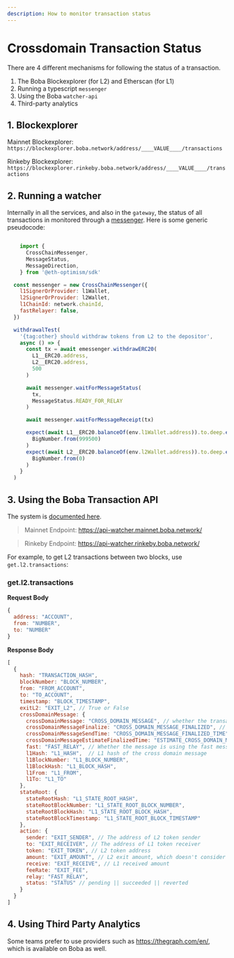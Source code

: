 ```yaml
---
description: How to monitor transaction status
---
```


# Crossdomain Transaction Status

There are 4 different mechanisms for following the status of a transaction. 

1. The Boba Blockexplorer (for L2) and Etherscan (for L1)
2. Running a typescript `messenger`
3. Using the Boba `watcher-api`
4. Third-party analytics

## 1. Blockexplorer

Mainnet Blockexplorer: `https://blockexplorer.boba.network/address/____VALUE____/transactions`   

Rinkeby Blockexplorer: `https://blockexplorer.rinkeby.boba.network/address/____VALUE____/transactions`

## 2. Running a watcher

Internally in all the services, and also in the `gateway`, the status of all transactions in monitored through a [messenger](../../integration-tests/test/bridged-tokens.spec.ts). Here is some generic pseudocode:

```javascript

	import {
	  CrossChainMessenger,
	  MessageStatus,
	  MessageDirection,
	} from '@eth-optimism/sdk'

  const messenger = new CrossChainMessenger({
    l1SignerOrProvider: l1Wallet,
    l2SignerOrProvider: l2Wallet,
    l1ChainId: network.chainId,
    fastRelayer: false,
  })

  withdrawalTest(
    '{tag:other} should withdraw tokens from L2 to the depositor',
    async () => {
      const tx = await emessenger.withdrawERC20(
        L1__ERC20.address,
        L2__ERC20.address,
        500
      )

      await messenger.waitForMessageStatus(
        tx,
        MessageStatus.READY_FOR_RELAY
      )

      await messenger.waitForMessageReceipt(tx)

      expect(await L1__ERC20.balanceOf(env.l1Wallet.address)).to.deep.equal(
        BigNumber.from(999500)
      )
      expect(await L2__ERC20.balanceOf(env.l2Wallet.address)).to.deep.equal(
        BigNumber.from(0)
      )
    }
  )

```

## 3. Using the Boba Transaction API

The system is [documented here](../../ops_boba/api/watcher-api). 

> Mainnet Endpoint: https://api-watcher.mainnet.boba.network/ 

> Rinkeby Endpoint: https://api-watcher.rinkeby.boba.network/  

For example, to get L2 transactions between two blocks, use `get.l2.transactions`: 

### get.l2.transactions

**Request Body**

```js
{
  address: "ACCOUNT",
  from: "NUMBER",
  to: "NUMBER"
}
```

**Response Body**

```js
[
  {
    hash: "TRANSACTION_HASH",
    blockNumber: "BLOCK_NUMBER",
    from: "FROM_ACCOUNT",
    to: "TO_ACCOUNT",
    timestamp: "BLOCK_TIMESTAMP",
    exitL2: "EXIT_L2", // True or False
    crossDomainMessage: {
      crossDomainMessage: "CROSS_DOMAIN_MESSAGE", // whether the transaction sent cross domain message
      crossDomainMessageFinalize: "CROSS_DOMAIN_MESSAGE_FINALIZED", // whether the cross domain message is finalized on L1
      crossDomainMessageSendTime: "CROSS_DOMAIN_MESSAGE_FINALIZED_TIME", // when the cross domain message is finalized
      crossDomainMessageEstimateFinalizedTime: "ESTIMATE_CROSS_DOMAIN_MESSAGE_FINALIZED_TIME",
      fast: "FAST_RELAY", // Whether the message is using the fast message relayer
      l1Hash: "L1_HASH",  // L1 hash of the cross domain message
      l1BlockNumber: "L1_BLOCK_NUMBER",
      l1BlockHash: "L1_BLOCK_HASH",
      l1From: "L1_FROM",
      l1To: "L1_TO"
    },
    stateRoot: {
      stateRootHash: "L1_STATE_ROOT_HASH",
      stateRootBlockNumber: "L1_STATE_ROOT_BLOCK_NUMBER",
      stateRootBlockHash: "L1_STATE_ROOT_BLOCK_HASH",
      stateRootBlockTimestamp: "L1_STATE_ROOT_BLOCK_TIMESTAMP"
    },
    action: {
      sender: "EXIT_SENDER", // The address of L2 token sender
      to: "EXIT_RECEIVER", // The address of L1 token receiver
      token: "EXIT_TOKEN", // L2 token address
      amount: "EXIT_AMOUNT", // L2 exit amount, which doesn't consider fee
      receive: "EXIT_RECEIVE", // L1 received amount
      feeRate: "EXIT_FEE",
      relay: "FAST_RELAY",
      status: "STATUS" // pending || succeeded || reverted
    }
  }
]
```

## 4. Using Third Party Analytics

Some teams prefer to use providers such as https://thegraph.com/en/, which is available on Boba as well.
